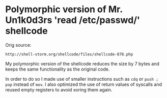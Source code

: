 # Polymorphic version of Mr. Un1k0d3rs 'read /etc/passwd/' shellcode

Orig source:
```
http://shell-storm.org/shellcode/files/shellcode-878.php
```

My polymorphic version of the shellcode reduces the size by 7 bytes and keeps the same functionality as the original code.

In order to do so I made use of smaller instructions such as ```cdq``` or ```push ; pop``` instead of ```mov```.
I also optimized the use of return values of syscalls and reused empty registers to avoid xoring them again.
